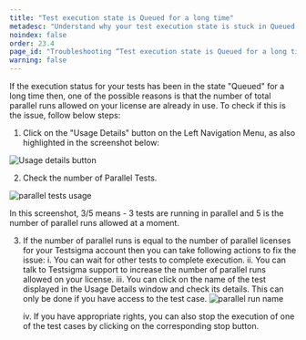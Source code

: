 ```yaml
---
title: "Test execution state is Queued for a long time"
metadesc: "Understand why your test execution state is stuck in Queued for a long time while executing parallel runs and learn how to troubleshoot the issue effectively."
noindex: false
order: 23.4
page_id: "Troubleshooting “Test execution state is Queued for a long time” error"
warning: false
---
```




If the execution status for your tests has been in the state "Queued" for a long time then, one of the possible reasons is that the number of total parallel runs allowed on your license are already in use. To check if this is the issue, follow below steps:
1. Click on the "Usage Details" button on the Left Navigation Menu, as also highlighted in the screenshot below:

![Usage details button](https://s3.amazonaws.com/static-docs.testsigma.com/new_images/troubleshooting/web-apps/test-execution-queued-for-a-long-time/usage-details-button.png)

2. Check the number of Parallel Tests. 

![parallel tests usage](https://s3.amazonaws.com/static-docs.testsigma.com/new_images/troubleshooting/web-apps/test-execution-queued-for-a-long-time/parallel-tests-usage.png)

In this screenshot, 3/5 means - 3 tests are running in parallel and 5 is the number of parallel runs allowed at a moment.

3. If the number of parallel runs is equal to the number of parallel licenses for your Testsigma account then you can take following actions to fix the issue:
	i. You can wait for other tests to complete execution.
	ii. You can talk to Testsigma support to increase the number of parallel runs allowed on your license.
	iii. You can click on the name of the test displayed in the Usage Details window and check its details. This can only be done if you have access to the test case.
	 ![parallel run name](https://s3.amazonaws.com/static-docs.testsigma.com/new_images/troubleshooting/web-apps/test-execution-queued-for-a-long-time/parallel-run-name.png)

	iv. If you have appropriate rights, you can also stop the execution of one of the test cases by clicking on the corresponding stop button. 